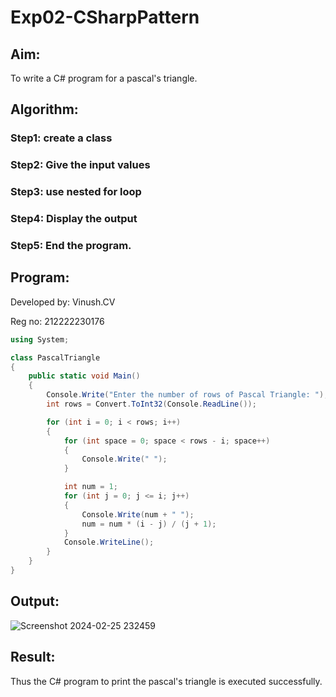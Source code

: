 # Exp02-CSharpPattern

## Aim:
To write a C# program for a pascal's triangle.


## Algorithm:

### Step1: create a class
### Step2: Give the input values
### Step3: use nested for loop
### Step4: Display the output
### Step5: End the program.

## Program:
Developed by: Vinush.CV

Reg no: 212222230176
```c#
using System;

class PascalTriangle
{
    public static void Main()
    {
        Console.Write("Enter the number of rows of Pascal Triangle: ");
        int rows = Convert.ToInt32(Console.ReadLine());

        for (int i = 0; i < rows; i++)
        {
            for (int space = 0; space < rows - i; space++)
            {
                Console.Write(" ");
            }

            int num = 1;
            for (int j = 0; j <= i; j++)
            {
                Console.Write(num + " ");
                num = num * (i - j) / (j + 1);
            }
            Console.WriteLine();
        }
    }
}
```

## Output:
![Screenshot 2024-02-25 232459](https://github.com/vinushcv/Exp02-CSharpPattern/assets/113975318/5bf57a99-2ff4-47da-af68-928a1d5a7b01)


## Result:
Thus the C# program to print the pascal's triangle is executed successfully.

